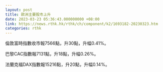 ```yaml
---
layout: post
title: 歐洲主要股市上升
date: 2023-03-23 05:36:43.000000000 +08:00
link: https://news.rthk.hk/rthk/ch/component/k2/1693182-20230323.htm
categories: rthk
---
```


倫敦富時指數收市報7566點，升30點，升幅0.41%。

巴黎CAC指數報7131點，升18點，升幅0.26%。

法蘭克福DAX指數報15216點，升20點，升幅0.14%。
